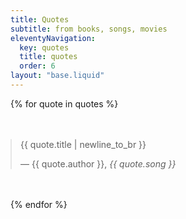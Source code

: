 ```yaml
---
title: Quotes
subtitle: from books, songs, movies
eleventyNavigation:
  key: quotes
  title: quotes
  order: 6
layout: "base.liquid"
---
```


{% for quote in quotes %}<blockquote><p>{{ quote.title | newline_to_br }}</p><footer>— {{ quote.author }}, <cite>{{ quote.song }}</cite></footer></blockquote>{% endfor %}

<style>
  blockquote {
    margin: 3rem 0;
  }
  blockquote:first-child {
    margin-top: 0;
  }
</style>

